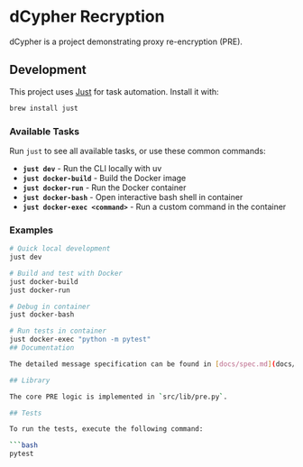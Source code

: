 # dCypher Recryption

dCypher is a project demonstrating proxy re-encryption (PRE).

## Development

This project uses [Just](https://github.com/casey/just) for task automation. Install it with:

```bash
brew install just
```

### Available Tasks

Run `just` to see all available tasks, or use these common commands:

- **`just dev`** - Run the CLI locally with uv
- **`just docker-build`** - Build the Docker image
- **`just docker-run`** - Run the Docker container
- **`just docker-bash`** - Open interactive bash shell in container
- **`just docker-exec <command>`** - Run a custom command in the container

### Examples

```bash
# Quick local development
just dev

# Build and test with Docker
just docker-build
just docker-run

# Debug in container
just docker-bash

# Run tests in container
just docker-exec "python -m pytest"
## Documentation

The detailed message specification can be found in [docs/spec.md](docs/spec.md).

## Library

The core PRE logic is implemented in `src/lib/pre.py`.

## Tests

To run the tests, execute the following command:

```bash
pytest
```
